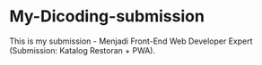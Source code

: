 # My-Dicoding-submission

This is my submission - Menjadi Front-End Web Developer Expert (Submission: Katalog Restoran + PWA).
